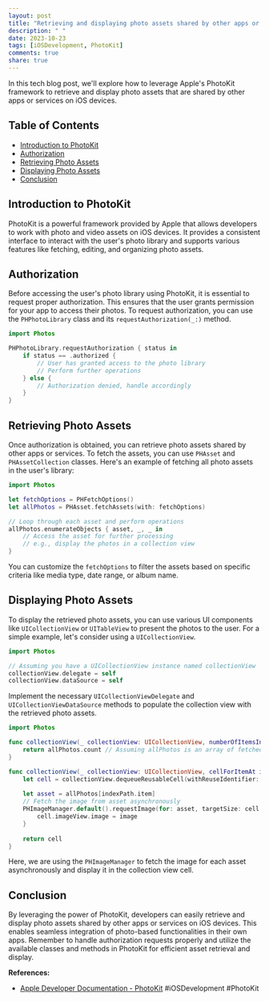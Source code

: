 ```yaml
---
layout: post
title: "Retrieving and displaying photo assets shared by other apps or services using PhotoKit"
description: " "
date: 2023-10-23
tags: [iOSDevelopment, PhotoKit]
comments: true
share: true
---
```


In this tech blog post, we'll explore how to leverage Apple's PhotoKit framework to retrieve and display photo assets that are shared by other apps or services on iOS devices.

## Table of Contents
- [Introduction to PhotoKit](#introduction-to-photokit)
- [Authorization](#authorization)
- [Retrieving Photo Assets](#retrieving-photo-assets)
- [Displaying Photo Assets](#displaying-photo-assets)
- [Conclusion](#conclusion)

## Introduction to PhotoKit

PhotoKit is a powerful framework provided by Apple that allows developers to work with photo and video assets on iOS devices. It provides a consistent interface to interact with the user's photo library and supports various features like fetching, editing, and organizing photo assets.

## Authorization

Before accessing the user's photo library using PhotoKit, it is essential to request proper authorization. This ensures that the user grants permission for your app to access their photos. To request authorization, you can use the `PHPhotoLibrary` class and its `requestAuthorization(_:)` method. 

```swift
import Photos

PHPhotoLibrary.requestAuthorization { status in
    if status == .authorized {
        // User has granted access to the photo library
        // Perform further operations
    } else {
        // Authorization denied, handle accordingly
    }
}
```

## Retrieving Photo Assets

Once authorization is obtained, you can retrieve photo assets shared by other apps or services. To fetch the assets, you can use `PHAsset` and `PHAssetCollection` classes. Here's an example of fetching all photo assets in the user's library:

```swift
import Photos

let fetchOptions = PHFetchOptions()
let allPhotos = PHAsset.fetchAssets(with: fetchOptions)

// Loop through each asset and perform operations
allPhotos.enumerateObjects { asset, _, _ in
    // Access the asset for further processing
    // e.g., display the photos in a collection view
}
```

You can customize the `fetchOptions` to filter the assets based on specific criteria like media type, date range, or album name.

## Displaying Photo Assets

To display the retrieved photo assets, you can use various UI components like `UICollectionView` or `UITableView` to present the photos to the user. For a simple example, let's consider using a `UICollectionView`.

```swift
import Photos

// Assuming you have a UICollectionView instance named collectionView
collectionView.delegate = self
collectionView.dataSource = self
```

Implement the necessary `UICollectionViewDelegate` and `UICollectionViewDataSource` methods to populate the collection view with the retrieved photo assets.

```swift
import Photos

func collectionView(_ collectionView: UICollectionView, numberOfItemsInSection section: Int) -> Int {
    return allPhotos.count // Assuming allPhotos is an array of fetched assets
}

func collectionView(_ collectionView: UICollectionView, cellForItemAt indexPath: IndexPath) -> UICollectionViewCell {
    let cell = collectionView.dequeueReusableCell(withReuseIdentifier: "PhotoCell", for: indexPath) as! PhotoCollectionViewCell
    
    let asset = allPhotos[indexPath.item]
    // Fetch the image from asset asynchronously
    PHImageManager.default().requestImage(for: asset, targetSize: cell.bounds.size, contentMode: .aspectFill, options: nil) { image, _ in
        cell.imageView.image = image
    }
    
    return cell
}
```

Here, we are using the `PHImageManager` to fetch the image for each asset asynchronously and display it in the collection view cell.

## Conclusion

By leveraging the power of PhotoKit, developers can easily retrieve and display photo assets shared by other apps or services on iOS devices. This enables seamless integration of photo-based functionalities in their own apps. Remember to handle authorization requests properly and utilize the available classes and methods in PhotoKit for efficient asset retrieval and display.

**References:**
- [Apple Developer Documentation - PhotoKit](https://developer.apple.com/documentation/photokit) #iOSDevelopment #PhotoKit